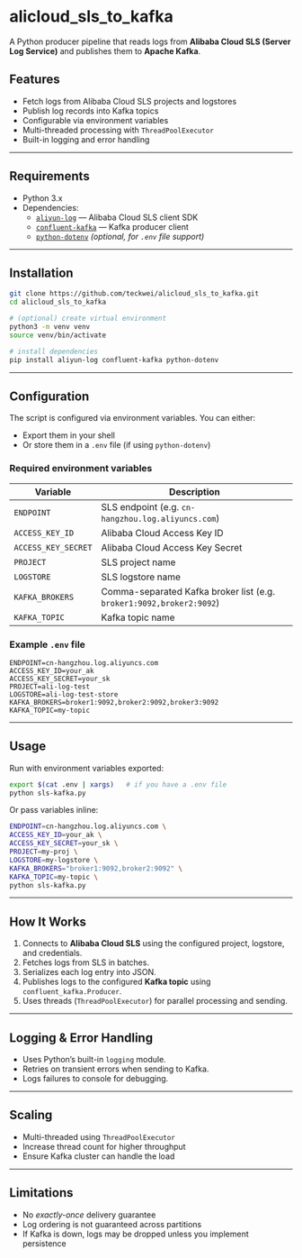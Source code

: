 # alicloud_sls_to_kafka

A Python producer pipeline that reads logs from **Alibaba Cloud SLS (Server Log Service)** and publishes them to **Apache Kafka**.

## Features

- Fetch logs from Alibaba Cloud SLS projects and logstores  
- Publish log records into Kafka topics  
- Configurable via environment variables  
- Multi-threaded processing with `ThreadPoolExecutor`  
- Built-in logging and error handling  

---

## Requirements

- Python 3.x  
- Dependencies:
  - [`aliyun-log`](https://pypi.org/project/aliyun-log/) — Alibaba Cloud SLS client SDK  
  - [`confluent-kafka`](https://pypi.org/project/confluent-kafka/) — Kafka producer client  
  - [`python-dotenv`](https://pypi.org/project/python-dotenv/) *(optional, for `.env` file support)*  

---

## Installation

```bash
git clone https://github.com/teckwei/alicloud_sls_to_kafka.git
cd alicloud_sls_to_kafka

# (optional) create virtual environment
python3 -m venv venv
source venv/bin/activate

# install dependencies
pip install aliyun-log confluent-kafka python-dotenv
```

---

## Configuration

The script is configured via environment variables. You can either:

- Export them in your shell  
- Or store them in a `.env` file (if using `python-dotenv`)  

### Required environment variables

| Variable            | Description |
|---------------------|-------------|
| `ENDPOINT`          | SLS endpoint (e.g. `cn-hangzhou.log.aliyuncs.com`) |
| `ACCESS_KEY_ID`     | Alibaba Cloud Access Key ID |
| `ACCESS_KEY_SECRET` | Alibaba Cloud Access Key Secret |
| `PROJECT`           | SLS project name |
| `LOGSTORE`          | SLS logstore name |
| `KAFKA_BROKERS`     | Comma-separated Kafka broker list (e.g. `broker1:9092,broker2:9092`) |
| `KAFKA_TOPIC`       | Kafka topic name |

### Example `.env` file

```env
ENDPOINT=cn-hangzhou.log.aliyuncs.com
ACCESS_KEY_ID=your_ak
ACCESS_KEY_SECRET=your_sk
PROJECT=ali-log-test
LOGSTORE=ali-log-test-store
KAFKA_BROKERS=broker1:9092,broker2:9092,broker3:9092
KAFKA_TOPIC=my-topic
```

---

## Usage

Run with environment variables exported:

```bash
export $(cat .env | xargs)   # if you have a .env file
python sls-kafka.py
```

Or pass variables inline:

```bash
ENDPOINT=cn-hangzhou.log.aliyuncs.com \
ACCESS_KEY_ID=your_ak \
ACCESS_KEY_SECRET=your_sk \
PROJECT=my-proj \
LOGSTORE=my-logstore \
KAFKA_BROKERS="broker1:9092,broker2:9092" \
KAFKA_TOPIC=my-topic \
python sls-kafka.py
```

---

## How It Works

1. Connects to **Alibaba Cloud SLS** using the configured project, logstore, and credentials.  
2. Fetches logs from SLS in batches.  
3. Serializes each log entry into JSON.  
4. Publishes logs to the configured **Kafka topic** using `confluent_kafka.Producer`.  
5. Uses threads (`ThreadPoolExecutor`) for parallel processing and sending.  

---

## Logging & Error Handling

- Uses Python’s built-in `logging` module.  
- Retries on transient errors when sending to Kafka.  
- Logs failures to console for debugging.  

---

## Scaling

- Multi-threaded using `ThreadPoolExecutor`  
- Increase thread count for higher throughput  
- Ensure Kafka cluster can handle the load  

---

## Limitations

- No *exactly-once* delivery guarantee  
- Log ordering is not guaranteed across partitions  
- If Kafka is down, logs may be dropped unless you implement persistence  
